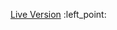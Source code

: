 [Live Version]('https://raw.githack.com/Qoosim/Todo-with-LocalStorage-1/main/index.html') :left_point:
